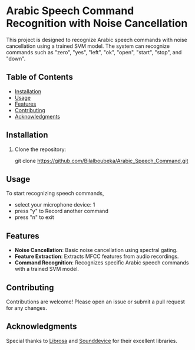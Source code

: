 
# Arabic Speech Command Recognition with Noise Cancellation

This project is designed to recognize Arabic speech commands with noise cancellation using a trained SVM model. The system can recognize commands such as "zero", "yes", "left", "ok", "open", "start", "stop", and "down".

## Table of Contents
- [Installation](#installation)
- [Usage](#usage)
- [Features](#features)
- [Contributing](#contributing)
- [Acknowledgments](#acknowledgments)

## Installation

1. Clone the repository:
   
   git clone https://github.com/Bilalboubeka/Arabic_Speech_Command.git
   
  

## Usage

To start recognizing speech commands,
- select your microphone device: 1 
- press "y" to Record another command
- press "n" to exit


## Features

- **Noise Cancellation**: Basic noise cancellation using spectral gating.
- **Feature Extraction**: Extracts MFCC features from audio recordings.
- **Command Recognition**: Recognizes specific Arabic speech commands with a trained SVM model.


## Contributing

Contributions are welcome! Please open an issue or submit a pull request for any changes.

## Acknowledgments

Special thanks to [Librosa](https://librosa.org/) and [Sounddevice](https://python-sounddevice.readthedocs.io/) for their excellent libraries.
